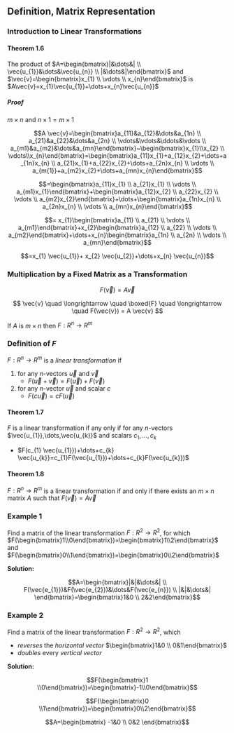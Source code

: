 ## Definition, Matrix Representation

### Introduction to Linear Transformations

#### Theorem 1.6

The product of $A=\begin{bmatrix}|&\dots&| \\ \vec{u_{1}}&\dots&\vec{u_{n}} \\ |&\dots&|\end{bmatrix}$ and $\vec{v}=\begin{bmatrix}x_{1} \\ \vdots \\ x_{n}\end{bmatrix}$ is $A\vec{v}=x_{1}\vec{u_{1}}+\dots+x_{n}\vec{u_{n}}$

##### Proof

$m \times n$ and $n \times 1= m \times 1$

$$A \vec{v}=\begin{bmatrix}a_{11}&a_{12}&\dots&a_{1n} \\ a_{21}&a_{22}&\dots&a_{2n} \\ \vdots&\vdots&\ddots&\vdots \\ a_{m1}&a_{m2}&\dots&a_{mn}\end{bmatrix}~\begin{bmatrix}x_{1}\\x_{2} \\ \vdots\\x_{n}\end{bmatrix}=\begin{bmatrix}a_{11}x_{1}+a_{12}x_{2}+\dots+a_{1n}x_{n} \\ a_{21}x_{1}+a_{22}x_{2}+\dots+a_{2n}x_{n} \\ \vdots \\ a_{m{1}}+a_{m2}x_{2}+\dots+a_{mn}x_{n}\end{bmatrix}$$

$$=\begin{bmatrix}a_{11}x_{1} \\ a_{21}x_{1} \\ \vdots \\ a_{m1}x_{1}\end{bmatrix}+\begin{bmatrix}a_{12}x_{2} \\ a_{22}x_{2} \\ \vdots \\ a_{m2}x_{2}\end{bmatrix}+\dots+\begin{bmatrix}a_{1n}x_{n} \\ a_{2n}x_{n} \\ \vdots \\ a_{mn}x_{n}\end{bmatrix}$$

$$= x_{1}\begin{bmatrix}a_{11} \\ a_{21} \\ \vdots \\ a_{m1}\end{bmatrix}+x_{2}\begin{bmatrix}a_{12} \\ a_{22} \\ \vdots \\ a_{m2}\end{bmatrix}+\dots+x_{n}\begin{bmatrix}a_{1n} \\ a_{2n} \\ \vdots \\ a_{mn}\end{bmatrix}$$

$$=x_{1} \vec{u_{1}}+ x_{2} \vec{u_{2}}+\dots+x_{n} \vec{u_{n}}$$

### Multiplication by a Fixed Matrix as a Transformation


$$ F(\vec{v}) = A \vec{v} $$

$$ \vec{v} \quad \longrightarrow \quad \boxed{F} \quad \longrightarrow \quad F(\vec{v}) = A \vec{v} $$

If $A$ is $m \times n$ then $F:R^n \to R^m$

### Definition of $F$

$F:R^n \to R^m$ is a _linear transformation_ if

1. for any $n$-vectors $\vec{u}$ and $\vec{v}$
	- $F(\vec{u}+\vec{v})=F(\vec{u})+F(\vec{v})$
2. for any $n$-vector $\vec{u}$ and scalar $c$
	- $F(c \vec{u})=cF(\vec{u})$

#### Theorem 1.7

$F$ is a linear transformation if any only if for any $n$-vectors $\vec{u_{1}},\dots,\vec{u_{k}}$  and scalars $c_{1},\dots,c_{k}$
- $F(c_{1} \vec{u_{1}})+\dots+c_{k} \vec{u_{k}}=c_{1}F(\vec{u_{1}})+\dots+c_{k}F(\vec{u_{k}})$

#### Theorem 1.8

$F:R^n \to R^m$ is a linear transformation if and only if there exists an $m \times n$ matrix $A$ such that $F(\vec{v})=A \vec{v}$

### Example 1

Find a matrix of the linear transformation $F:R^2 \to R^2$, for which $F(\begin{bmatrix}1\\0\end{bmatrix})=\begin{bmatrix}1\\2\end{bmatrix}$ and $F(\begin{bmatrix}0\\1\end{bmatrix})=\begin{bmatrix}0\\2\end{bmatrix}$

**Solution:**

$$A=\begin{bmatrix}|&|&\dots&| \\ F(\vec{e_{1}})&F(\vec{e_{2}})&\dots&F(\vec{e_{n}}) \\ |&|&\dots&| \end{bmatrix}=\begin{bmatrix}1&0 \\ 2&2\end{bmatrix}$$

### Example 2

Find a matrix of the linear transformation $F:R^2 \to R^2$, which
- _reverses_ the _horizontal vector_ $\begin{bmatrix}1&0 \\ 0&1\end{bmatrix}$
- _doubles_ every _vertical vector_

**Solution:**

$$F(\begin{bmatrix}1 \\0\end{bmatrix})=\begin{bmatrix}-1\\0\end{bmatrix}$$

$$F(\begin{bmatrix}0 \\1\end{bmatrix})=\begin{bmatrix}0\\2\end{bmatrix}$$

$$A=\begin{bmatrix} -1&0 \\ 0&2 \end{bmatrix}$$
